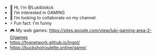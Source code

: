 - 👋 Hi, I’m @Lukiblokck
- 👀 I’m interested in GAMING
- 💞️ I’m looking to collaborate on my channel.
- ⚡ Fun fact: I'm funny
- 🎮 My web games: https://sites.google.com/view/luki-gaming-area-2-0/games
-  https://fognetwork.github.io/Ingot/
-  https://buckshotroulette.online/game/
<!---
Lukiblokck/Lukiblokck is a ✨ special ✨ repository because its `README.md` (this file) appears on your GitHub profile.
You can click the Preview link to take a look at your changes.
--->
